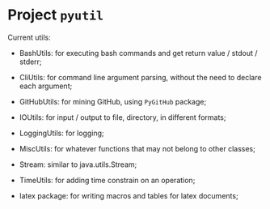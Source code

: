 # Project `pyutil`

Current utils:
- BashUtils: for executing bash commands and get return value / stdout / stderr;
- CliUtils: for command line argument parsing, without the need to declare each argument;
- GitHubUtils: for mining GitHub, using `PyGitHub` package;
- IOUtils: for input / output to file, directory, in different formats;
- LoggingUtils: for logging;
- MiscUtils: for whatever functions that may not belong to other classes;
- Stream: similar to java.utils.Stream;
- TimeUtils: for adding time constrain on an operation;

- latex package: for writing macros and tables for latex documents;
